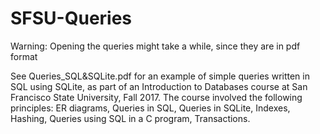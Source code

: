 # SFSU-Queries
Warning: Opening the queries might take a while, since they are in pdf format 

See Queries_SQL&SQLite.pdf for an example of simple queries written in SQL using SQLite, as part of an Introduction to Databases course at San Francisco State University, Fall 2017. 
The course involved the following principles: ER diagrams, Queries in SQL, Queries in SQLite, Indexes, Hashing, Queries using SQL in a C program, Transactions.
